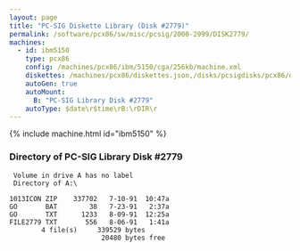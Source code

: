 ```yaml
---
layout: page
title: "PC-SIG Diskette Library (Disk #2779)"
permalink: /software/pcx86/sw/misc/pcsig/2000-2999/DISK2779/
machines:
  - id: ibm5150
    type: pcx86
    config: /machines/pcx86/ibm/5150/cga/256kb/machine.xml
    diskettes: /machines/pcx86/diskettes.json,/disks/pcsigdisks/pcx86/diskettes.json
    autoGen: true
    autoMount:
      B: "PC-SIG Library Disk #2779"
    autoType: $date\r$time\rB:\rDIR\r
---
```


{% include machine.html id="ibm5150" %}

### Directory of PC-SIG Library Disk #2779

     Volume in drive A has no label
     Directory of A:\

    1013ICON ZIP    337702   7-10-91  10:47a
    GO       BAT        38   7-23-91   2:37a
    GO       TXT      1233   8-09-91  12:25a
    FILE2779 TXT       556   8-06-91   1:41a
            4 file(s)     339529 bytes
                           20480 bytes free
